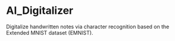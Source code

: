 # AI_Digitalizer
Digitalize handwritten notes via character recognition based on the Extended MNIST dataset (EMNIST).

